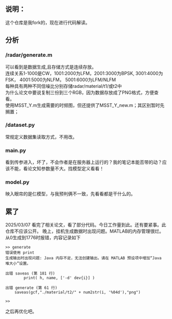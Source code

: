 ## 说明：
这个仓库是我fork的，现在进行代码解读。
## 分析 
### /radar/generate.m
可以看到是数据生成,且存储方式是连续存放。  
    连续关系1-1000是CW，1001:2000为LFM，2001:3000为BPSK, 3001:4000为FSK， 4001:5000为NLFM， 5001:6000为LFM/NLFM  
    每种具有两种不同信噪比分别存储radar/material/t1/或t2中  
    为什么论文中要说复制三份到三个RGB，因为数据存放成了PNG格式，方便查看。  
使用MSST_Y.m生成需要的时频图，但还提供了MSST_Y_new.m；其区别暂时先搁置；  
### /dataset.py  
常规定义数据集读取方式，不用改。
### main.py
看到传参进入，坏了，不会作者是在服务器上运行的？我的笔记本能否带的动？应该不能，看论文知参数量不大。找模型定义看看！  

### model.py
映入眼帘的是仨模型，与我预判俩不一致，先看看都是干什么的。

## 累了
2025/03/07
看完了相关论文，看了部分代码。今日工作量到此。还有要紧事。此仓库不应该公开。
晚上，挂机生成数据时出现问题。MATLAB的内存管理很烂。
从0生成到1776时报错，内容记录如下
```
>> generate
错误使用 print
生成输出时出现问题: Java 内存不足，无法创建输出。请在 MATLAB 预设项中增加“Java 堆大小”设置。

出错 saveas (第 181 行)
        print( h, name, ['-d' dev{i}] )

出错 generate (第 61 行)
    saveas(gcf,"./material/t2/" + num2str(i, '%04d'),"png")
 
>> 
```
之后再优化吧。
